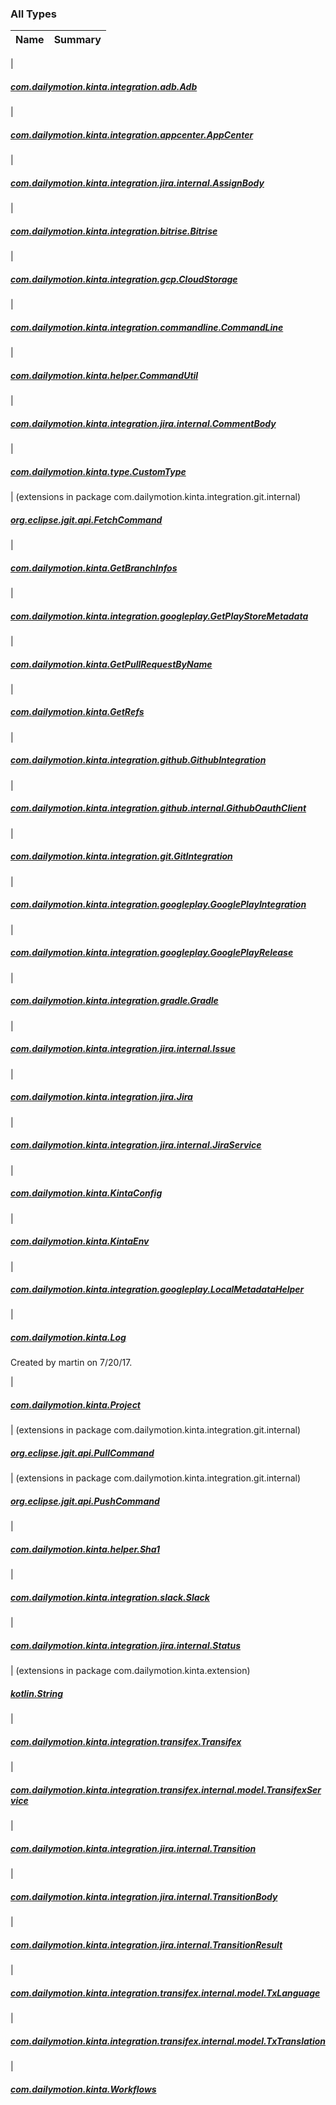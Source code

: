 

### All Types

| Name | Summary |
|---|---|
|

##### [com.dailymotion.kinta.integration.adb.Adb](../com.dailymotion.kinta.integration.adb/-adb/index.md)


|

##### [com.dailymotion.kinta.integration.appcenter.AppCenter](../com.dailymotion.kinta.integration.appcenter/-app-center/index.md)


|

##### [com.dailymotion.kinta.integration.jira.internal.AssignBody](../com.dailymotion.kinta.integration.jira.internal/-assign-body/index.md)


|

##### [com.dailymotion.kinta.integration.bitrise.Bitrise](../com.dailymotion.kinta.integration.bitrise/-bitrise/index.md)


|

##### [com.dailymotion.kinta.integration.gcp.CloudStorage](../com.dailymotion.kinta.integration.gcp/-cloud-storage/index.md)


|

##### [com.dailymotion.kinta.integration.commandline.CommandLine](../com.dailymotion.kinta.integration.commandline/-command-line/index.md)


|

##### [com.dailymotion.kinta.helper.CommandUtil](../com.dailymotion.kinta.helper/-command-util/index.md)


|

##### [com.dailymotion.kinta.integration.jira.internal.CommentBody](../com.dailymotion.kinta.integration.jira.internal/-comment-body/index.md)


|

##### [com.dailymotion.kinta.type.CustomType](../com.dailymotion.kinta.type/-custom-type/index.md)


| (extensions in package com.dailymotion.kinta.integration.git.internal)

##### [org.eclipse.jgit.api.FetchCommand](../com.dailymotion.kinta.integration.git.internal/org.eclipse.jgit.api.-fetch-command/index.md)


|

##### [com.dailymotion.kinta.GetBranchInfos](../com.dailymotion.kinta/-get-branch-infos/index.md)


|

##### [com.dailymotion.kinta.integration.googleplay.GetPlayStoreMetadata](../com.dailymotion.kinta.integration.googleplay/-get-play-store-metadata/index.md)


|

##### [com.dailymotion.kinta.GetPullRequestByName](../com.dailymotion.kinta/-get-pull-request-by-name/index.md)


|

##### [com.dailymotion.kinta.GetRefs](../com.dailymotion.kinta/-get-refs/index.md)


|

##### [com.dailymotion.kinta.integration.github.GithubIntegration](../com.dailymotion.kinta.integration.github/-github-integration/index.md)


|

##### [com.dailymotion.kinta.integration.github.internal.GithubOauthClient](../com.dailymotion.kinta.integration.github.internal/-github-oauth-client/index.md)


|

##### [com.dailymotion.kinta.integration.git.GitIntegration](../com.dailymotion.kinta.integration.git/-git-integration/index.md)


|

##### [com.dailymotion.kinta.integration.googleplay.GooglePlayIntegration](../com.dailymotion.kinta.integration.googleplay/-google-play-integration/index.md)


|

##### [com.dailymotion.kinta.integration.googleplay.GooglePlayRelease](../com.dailymotion.kinta.integration.googleplay/-google-play-release/index.md)


|

##### [com.dailymotion.kinta.integration.gradle.Gradle](../com.dailymotion.kinta.integration.gradle/-gradle/index.md)


|

##### [com.dailymotion.kinta.integration.jira.internal.Issue](../com.dailymotion.kinta.integration.jira.internal/-issue/index.md)


|

##### [com.dailymotion.kinta.integration.jira.Jira](../com.dailymotion.kinta.integration.jira/-jira/index.md)


|

##### [com.dailymotion.kinta.integration.jira.internal.JiraService](../com.dailymotion.kinta.integration.jira.internal/-jira-service/index.md)


|

##### [com.dailymotion.kinta.KintaConfig](../com.dailymotion.kinta/-kinta-config/index.md)


|

##### [com.dailymotion.kinta.KintaEnv](../com.dailymotion.kinta/-kinta-env/index.md)


|

##### [com.dailymotion.kinta.integration.googleplay.LocalMetadataHelper](../com.dailymotion.kinta.integration.googleplay/-local-metadata-helper/index.md)


|

##### [com.dailymotion.kinta.Log](../com.dailymotion.kinta/-log/index.md)

Created by martin on 7/20/17.


|

##### [com.dailymotion.kinta.Project](../com.dailymotion.kinta/-project/index.md)


| (extensions in package com.dailymotion.kinta.integration.git.internal)

##### [org.eclipse.jgit.api.PullCommand](../com.dailymotion.kinta.integration.git.internal/org.eclipse.jgit.api.-pull-command/index.md)


| (extensions in package com.dailymotion.kinta.integration.git.internal)

##### [org.eclipse.jgit.api.PushCommand](../com.dailymotion.kinta.integration.git.internal/org.eclipse.jgit.api.-push-command/index.md)


|

##### [com.dailymotion.kinta.helper.Sha1](../com.dailymotion.kinta.helper/-sha1/index.md)


|

##### [com.dailymotion.kinta.integration.slack.Slack](../com.dailymotion.kinta.integration.slack/-slack/index.md)


|

##### [com.dailymotion.kinta.integration.jira.internal.Status](../com.dailymotion.kinta.integration.jira.internal/-status/index.md)


| (extensions in package com.dailymotion.kinta.extension)

##### [kotlin.String](../com.dailymotion.kinta.extension/kotlin.-string/index.md)


|

##### [com.dailymotion.kinta.integration.transifex.Transifex](../com.dailymotion.kinta.integration.transifex/-transifex/index.md)


|

##### [com.dailymotion.kinta.integration.transifex.internal.model.TransifexService](../com.dailymotion.kinta.integration.transifex.internal.model/-transifex-service/index.md)


|

##### [com.dailymotion.kinta.integration.jira.internal.Transition](../com.dailymotion.kinta.integration.jira.internal/-transition/index.md)


|

##### [com.dailymotion.kinta.integration.jira.internal.TransitionBody](../com.dailymotion.kinta.integration.jira.internal/-transition-body/index.md)


|

##### [com.dailymotion.kinta.integration.jira.internal.TransitionResult](../com.dailymotion.kinta.integration.jira.internal/-transition-result/index.md)


|

##### [com.dailymotion.kinta.integration.transifex.internal.model.TxLanguage](../com.dailymotion.kinta.integration.transifex.internal.model/-tx-language/index.md)


|

##### [com.dailymotion.kinta.integration.transifex.internal.model.TxTranslation](../com.dailymotion.kinta.integration.transifex.internal.model/-tx-translation/index.md)


|

##### [com.dailymotion.kinta.Workflows](../com.dailymotion.kinta/-workflows/index.md)


